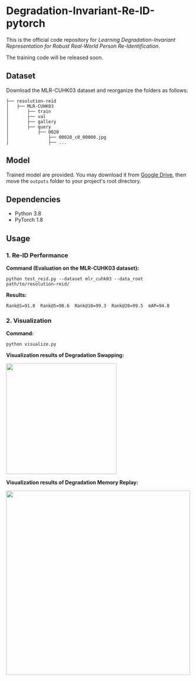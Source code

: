 # Degradation-Invariant-Re-ID-pytorch
This is the official code repository for *Learning Degradation-Invariant Representation for Robust Real-World Person Re-Identification*.

The training code will be released soon.

## Dataset
Download the MLR-CUHK03 dataset and reorganize the folders as follows:<br>
```
├── resolution-reid
│   ├── MLR-CUHK03
│       ├── train
│       ├── val
│       ├── gallery
│       ├── query
│           ├── 0020
│               ├── 00020_c0_00000.jpg
│               ├── ...
```

## Model
Trained model are provided. You may download it from [Google Drive](https://drive.google.com/drive/folders/1anHkFyEJaQWRsbkmVFjZX9y71zzb7rCs?usp=sharing), then move the `outputs` folder to your project's root directory.

## Dependencies
* Python 3.8
* PyTorch 1.8

## Usage
### 1. Re-ID Performance
**Command (Evaluation on the MLR-CUHK03 dataset):**

```
python test_reid.py --dataset mlr_cuhk03 --data_root path/to/resolution-reid/
```

**Results:**

`Rank@1=91.8  Rank@5=98.6  Rank@10=99.3  Rank@20=99.5  mAP=94.8`

### 2. Visualization
**Command:**
```
python visualize.py
```

**Visualization results of Degradation Swapping:**

<img src="https://github.com/hyk1996/Degradation-Invariant-Re-ID-pytorch/blob/main/demo/viz_swap.jpg" width="300px">

**Visualization results of Degradation Memory Replay:**

<img src="https://github.com/hyk1996/Degradation-Invariant-Re-ID-pytorch/blob/main/demo/viz_replay.jpg" width="500px">
